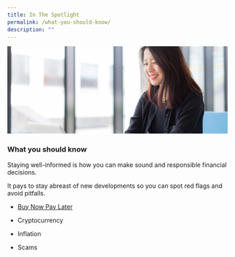 ```yaml
---
title: In The Spotlight
permalink: /what-you-should-know/
description: ""
---
```

![In the Spotlight](/images/In%20The%20Spotlight/in%20the%20spotlight%20landing%20pic.jfif)

### What you should know

Staying well-informed is how you can make sound and responsible financial decisions. 

It pays to stay abreast of new developments so you can spot red flags and avoid pitfalls.

* [Buy Now Pay Later](/buy-now-pay-later)

* Cryptocurrency

* Inflation

* Scams